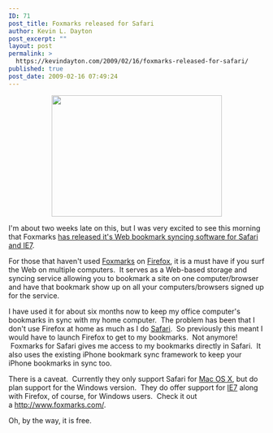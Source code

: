 ```yaml
---
ID: 71
post_title: Foxmarks released for Safari
author: Kevin L. Dayton
post_excerpt: ""
layout: post
permalink: >
  https://kevindayton.com/2009/02/16/foxmarks-released-for-safari/
published: true
post_date: 2009-02-16 07:49:24
---
```

<p style="text-align: center"><a href="http://blog.foxmarks.com/?p=560"><img class="aligncenter" src="http://blog.foxmarks.com/wp-content/uploads/2009/02/foxmarks-multi-browser-2.jpg" alt="" width="335" height="239" /></a></p>

I'm about two weeks late on this, but I was very excited to see this morning that Foxmarks <a title="Foxmarks Blog    » Big News: Foxmarks for IE and Safari" href="http://blog.foxmarks.com/?p=560">has released it's Web bookmark syncing software for Safari and IE7</a>.

For those that haven't used <a href="http://www.foxmarks.com/" target="_blank">Foxmarks</a> on <a href="http://www.mozilla.com/en-US/firefox/?from=getfirefox" target="_blank">Firefox</a>, it is a must have if you surf the Web on multiple computers.  It serves as a Web-based storage and syncing service allowing you to bookmark a site on one computer/browser and have that bookmark show up on all your computers/browsers signed up for the service.  

I have used it for about six months now to keep my office computer's bookmarks in sync with my home computer.  The problem has been that I don't use Firefox at home as much as I do <a href="http://www.apple.com/safari/" target="_blank">Safari</a>.  So previously this meant I would have to launch Firefox to get to my bookmarks.  Not anymore!  Foxmarks for Safari gives me access to my bookmarks directly in Safari.  It also uses the existing iPhone bookmark sync framework to keep your iPhone bookmarks in sync too.

There is a caveat.  Currently they only support Safari for <a href="http://www.apple.com/macosx/" target="_blank">Mac OS X</a>, but do plan support for the Windows version.  They do offer support for <a href="http://www.microsoft.com/windows/downloads/ie/getitnow.mspx" target="_blank">IE7</a> along with Firefox, of course, for Windows users.  Check it out a <a href="http://www.foxmarks.com/" target="_blank">http://www.foxmarks.com/</a>.

Oh, by the way, it is free.